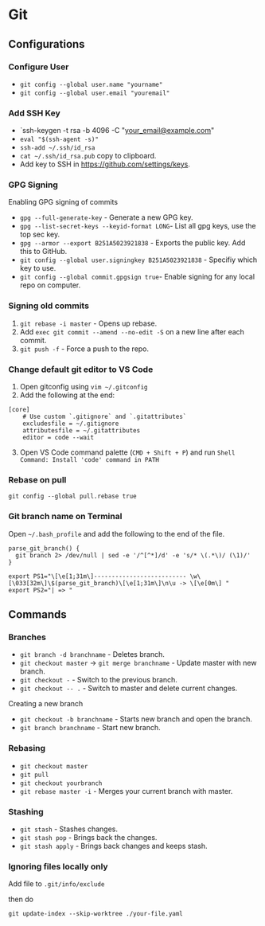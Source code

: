 # Git

## Configurations

### Configure User
- `git config --global user.name "yourname"`
- `git config --global user.email "youremail"`

### Add SSH Key

- `ssh-keygen -t rsa -b 4096 -C "your_email@example.com"
- `eval "$(ssh-agent -s)"`
- `ssh-add ~/.ssh/id_rsa`
- `cat ~/.ssh/id_rsa.pub` copy to clipboard.
- Add key to SSH in <https://github.com/settings/keys>.


### GPG Signing

Enabling GPG signing of commits

- `gpg --full-generate-key` - Generate a new GPG key.
- `gpg --list-secret-keys --keyid-format LONG`- List all gpg keys, use the top sec key.
- `gpg --armor --export B251A5023921838` - Exports the public key. Add this to GitHub.
- `git config --global user.signingkey B251A5023921838` - Specifiy which key to use.
- `git config --global commit.gpgsign true`- Enable signing for any local repo on computer.

### Signing old commits

1. `git rebase -i master` - Opens up rebase.
2. Add `exec git commit --amend --no-edit -S` on a new line after each commit.
3. `git push -f` - Force a push to the repo.

### Change default git editor to VS Code

1. Open gitconfig using `vim ~/.gitconfig`
2. Add the following at the end:

```
[core]
    # Use custom `.gitignore` and `.gitattributes`
    excludesfile = ~/.gitignore
    attributesfile = ~/.gitattributes
    editor = code --wait
```

3. Open VS Code command palette (`CMD + Shift + P`) and run `Shell Command: Install 'code' command in PATH`

### Rebase on pull

`git config --global pull.rebase true`

### Git branch name on Terminal

Open `~/.bash_profile` and add the following to the end of the file.

```
parse_git_branch() {
  git branch 2> /dev/null | sed -e '/^[^*]/d' -e 's/* \(.*\)/ (\1)/'
}

export PS1="\[\e[1;31m\]-------------------------- \w\[\033[32m\]\$(parse_git_branch)\[\e[1;31m\]\n\u -> \[\e[0m\] "
export PS2="| => "
```

## Commands

### Branches

- `git branch -d branchname` - Deletes branch.
- `git checkout master` -> `git merge branchname` - Update master with new branch.
- `git checkout -` - Switch to the previous branch.
- `git checkout -- .` - Switch to master and delete current changes.  

Creating a new branch
- `git checkout -b branchname` - Starts new branch and open the branch.
- `git branch branchname` - Start new branch.

### Rebasing

- `git checkout master`
- `git pull`
- `git checkout yourbranch`
- `git rebase master -i` - Merges your current branch with master.

### Stashing

- `git stash` - Stashes changes.
- `git stash pop` - Brings back the changes.
- `git stash apply` - Brings back changes and keeps stash.

### Ignoring files locally only

Add file to `.git/info/exclude`

then do

`git update-index --skip-worktree ./your-file.yaml`
